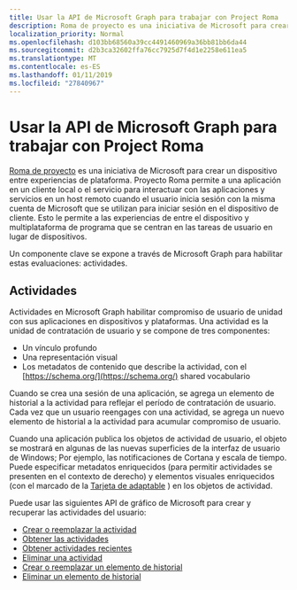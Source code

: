 ```yaml
---
title: Usar la API de Microsoft Graph para trabajar con Project Roma
description: Roma de proyecto es una iniciativa de Microsoft para crear un dispositivo entre experiencias de plataforma. Proyecto Roma permite a una aplicación en un cliente local o el servicio para interactuar con las aplicaciones y servicios en un host remoto cuando el usuario inicia sesión con la misma cuenta de Microsoft que se utilizan para iniciar sesión en el dispositivo de cliente. Esto le permite a las experiencias de entre el dispositivo y multiplataforma de programa que se centran en las tareas de usuario en lugar de dispositivos.
localization_priority: Normal
ms.openlocfilehash: d103bb68560a39cc4491460969a36bb81bb6da44
ms.sourcegitcommit: d2b3ca32602ffa76cc7925d7f4d1e2258e611ea5
ms.translationtype: MT
ms.contentlocale: es-ES
ms.lasthandoff: 01/11/2019
ms.locfileid: "27840967"
---
```

# <a name="use-the-microsoft-graph-api-to-work-with-project-rome"></a>Usar la API de Microsoft Graph para trabajar con Project Roma

[Roma de proyecto](https://developer.microsoft.com/en-us/windows/project-rome) es una iniciativa de Microsoft para crear un dispositivo entre experiencias de plataforma. Proyecto Roma permite a una aplicación en un cliente local o el servicio para interactuar con las aplicaciones y servicios en un host remoto cuando el usuario inicia sesión con la misma cuenta de Microsoft que se utilizan para iniciar sesión en el dispositivo de cliente. Esto le permite a las experiencias de entre el dispositivo y multiplataforma de programa que se centran en las tareas de usuario en lugar de dispositivos.

Un componente clave se expone a través de Microsoft Graph para habilitar estas evaluaciones: actividades.

## <a name="activities"></a>Actividades

Actividades en Microsoft Graph habilitar compromiso de usuario de unidad con sus aplicaciones en dispositivos y plataformas. Una actividad es la unidad de contratación de usuario y se compone de tres componentes:

- Un vínculo profundo
- Una representación visual
- Los metadatos de contenido que describe la actividad, con el [https://schema.org/](https://schema.org/) shared vocabulario

Cuando se crea una sesión de una aplicación, se agrega un elemento de historial a la actividad para reflejar el período de contratación de usuario. Cada vez que un usuario reengages con una actividad, se agrega un nuevo elemento de historial a la actividad para acumular compromiso de usuario.

Cuando una aplicación publica los objetos de actividad de usuario, el objeto se mostrará en algunas de las nuevas superficies de la interfaz de usuario de Windows; Por ejemplo, las notificaciones de Cortana y escala de tiempo. Puede especificar metadatos enriquecidos (para permitir actividades se presenten en el contexto de derecho) y elementos visuales enriquecidos (con el marcado de la [Tarjeta de adaptable](https://adaptivecards.io/) ) en los objetos de actividad.

Puede usar las siguientes API de gráfico de Microsoft para crear y recuperar las actividades del usuario:

- [Crear o reemplazar la actividad](../api/projectrome-put-activity.md)
- [Obtener las actividades](../api/projectrome-get-activities.md)
- [Obtener actividades recientes](../api/projectrome-get-recent-activities.md)
- [Eliminar una actividad](../api/projectrome-delete-activity.md)
- [Crear o reemplazar un elemento de historial](../api/projectrome-put-historyitem.md)
- [Eliminar un elemento de historial](../api/projectrome-delete-historyitem.md)

